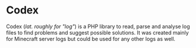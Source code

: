# Codex

Codex (*lat. roughly for "log"*) is a PHP library to read, parse and analyse log files to find problems and suggest possible
solutions. It was created mainly for Minecraft server logs but could be used for any other logs as well.